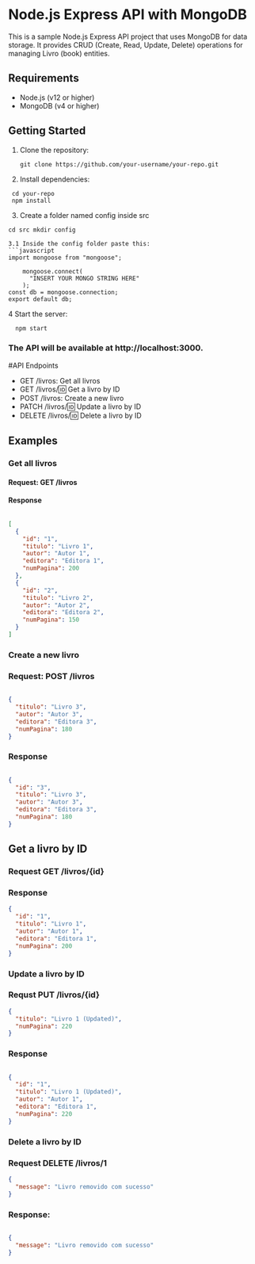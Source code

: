 # Node.js Express API with MongoDB

This is a sample Node.js Express API project that uses MongoDB for data storage. It provides CRUD (Create, Read, Update, Delete) operations for managing Livro (book) entities.

## Requirements

- Node.js (v12 or higher)
- MongoDB (v4 or higher)

## Getting Started

1. Clone the repository:

   ```shell
   git clone https://github.com/your-username/your-repo.git

2. Install dependencies:
 ```shell
  cd your-repo
  npm install
```

3. Create a folder named config inside src
  ```shell
  cd src mkdir config

3.1 Inside the config folder paste this:
  ```javascript  
  import mongoose from "mongoose";

      mongoose.connect(
        "INSERT YOUR MONGO STRING HERE"
      );
const db = mongoose.connection;
export default db;
  ```

4 Start the server:
  ```shell
    npm start
```

### The API will be available at http://localhost:3000.

#API Endpoints
- GET /livros: Get all livros
- GET /livros/:id: Get a livro by ID
- POST /livros: Create a new livro
- PATCH /livros/:id: Update a livro by ID
- DELETE /livros/:id: Delete a livro by ID

## Examples
### Get all livros
#### Request: GET /livros

#### Response
```json 

[
  {
    "id": "1",
    "titulo": "Livro 1",
    "autor": "Autor 1",
    "editora": "Editora 1",
    "numPagina": 200
  },
  {
    "id": "2",
    "titulo": "Livro 2",
    "autor": "Autor 2",
    "editora": "Editora 2",
    "numPagina": 150
  }
]

```

### Create a new livro
### Request: POST /livros

```json

{
  "titulo": "Livro 3",
  "autor": "Autor 3",
  "editora": "Editora 3",
  "numPagina": 180
}

```
### Response
```json

{
  "id": "3",
  "titulo": "Livro 3",
  "autor": "Autor 3",
  "editora": "Editora 3",
  "numPagina": 180
}

```

## Get a livro by ID
### Request GET /livros/{id}

### Response

```json
{
  "id": "1",
  "titulo": "Livro 1",
  "autor": "Autor 1",
  "editora": "Editora 1",
  "numPagina": 200
}
```

### Update a livro by ID
### Requst PUT /livros/{id}

```json
{
  "titulo": "Livro 1 (Updated)",
  "numPagina": 220
}
```

### Response 
```json 

{
  "id": "1",
  "titulo": "Livro 1 (Updated)",
  "autor": "Autor 1",
  "editora": "Editora 1",
  "numPagina": 220
}

```
### Delete a livro by ID
### Request DELETE /livros/1
```json
{
  "message": "Livro removido com sucesso"
}

```
### Response:

```json

{
  "message": "Livro removido com sucesso"
}



```
